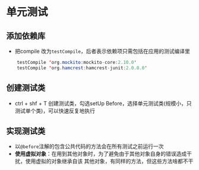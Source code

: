 # 单元测试

## 添加依赖库

- 把compile 改为`testCompile`，后者表示依赖项只需包括在应用的测试编译里

```java
    testCompile 'org.mockito:mockito-core:2.10.0'
    testCompile 'org.hamcrest:hamcrest-junit:2.0.0.0'
```

## 创建测试类

- ctrl + shf + T 创建测试类，勾选setUp Before，选择单元测试类(规模小，只测试单个类)，可以快速反复地执行

## 实现测试类

- 以`@before`注解的包含公共代码的方法会在所有测试之前运行一次
- **使用虚拟对象**：在用到其他对象时，为了避免由于其他对象自身的错误造成干扰，使用虚拟的对象继承自该 其他对象，有同样的方法，但这些方法啥都不干
